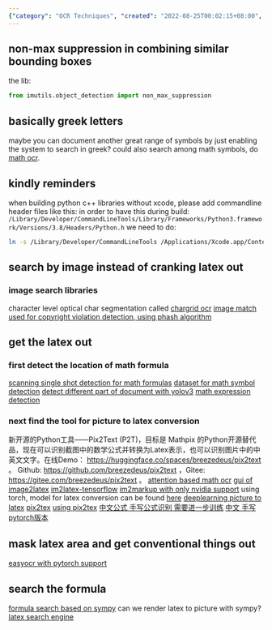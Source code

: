 ```yaml
---
{"category": "OCR Techniques", "created": "2022-08-25T00:02:15+08:00", "date": "2022-08-25 00:02:15", "description": "This article explores techniques for scanning images and documents containing mathematical formulas using non-max suppression and image search libraries such as Chargrid OCR or Image Match, ensuring compliance with copyright laws while minimizing manual formatting.", "modified": "2022-10-03T03:05:08+08:00", "tags": ["image_scanning", "math_formulas", "non_max_suppression", "ocr", "copyright", "chargrid", "imagematch"], "title": "scan this picture and index the whole video/document/ppt/textbook!"}
---
```

## non-max suppression in combining similar bounding boxes
the lib:
```python
from imutils.object_detection import non_max_suppression
```
## basically greek letters
maybe you can document another great range of symbols by just enabling the system to search in greek?
could also search among math symbols, do [math ocr](https://github.com/chungkwong/MathOCR).
## kindly reminders
when building python c++ libraries without xcode, please add commandline header files like this:
in order to have this during build:
```/Library/Developer/CommandLineTools/Library/Frameworks/Python3.framework/Versions/3.8/Headers/Python.h```
we need to do:
```bash
ln -s /Library/Developer/CommandLineTools /Applications/Xcode.app/Contents/Developer
```
## search by image instead of cranking latex out
### image search libraries
character level optical char segmentation called [chargrid ocr](https://github.com/akkshita/chargrid-ocr)
[image match used for copyright violation detection, using phash algorithm](https://github.com/ProvenanceLabs/image-match)
## get the latex out
### first detect the location of math formula
[scanning single shot detection for math formulas](https://github.com/MaliParag/ScanSSD)
[dataset for math symbol detection](https://github.com/MaliParag/TFD-ICDAR2019)
[detect different part of document with yolov3](https://github.com/Binhhp/detector-scan-image)
[math expression detection](https://github.com/divya1211/math-expression-detection)
### next find the tool for picture to latex conversion
新开源的Python工具——Pix2Text (P2T)，目标是 Mathpix 的Python开源替代品，现在可以识别截图中的数学公式并转换为Latex表示，也可以识别图片中的中英文文字。在线Demo： https://huggingface.co/spaces/breezedeus/pix2text 。 Github: https://github.com/breezedeus/pix2text ，Gitee: https://gitee.com/breezedeus/pix2text 。
[attention based math ocr](https://github.com/DexterLei/Math-OCR)
[gui of image2latex](https://github.com/yixuanzhou/image2latex)
[im2latex-tensorflow](https://github.com/ritheshkumar95/im2latex-tensorflow)
[im2markup with only nvidia support](https://github.com/harvardnlp/im2markup/) using torch, model for latex conversion can be found [here](https://im2markup.yuntiandeng.com/model/latex/final-model)
[deeplearning picture to latex](https://github.com/kingyiusuen/image-to-latex)
[pix2tex](https://github.com/lukas-blecher/LaTeX-OCR)
[using pix2tex](https://pix2tex.readthedocs.io/en/latest/pix2tex.html#pix2tex-api-package)
[中文公式 手写公式识别 需要进一步训练](https://github.com/LinXueyuanStdio/LaTeX_OCR_PRO)
[中文 手写 pytorch版本](https://github.com/qs956/Latex_OCR_Pytorch)
## mask latex area and get conventional things out
[easyocr with pytorch support](https://github.com/JaidedAI/EasyOCR)
## search the formula
[formula search based on sympy](https://github.com/AzizAlqasem/FormulaLab)
can we render latex to picture with sympy?
[latex search engine](https://github.com/kerryz/latexsymbolsearch)